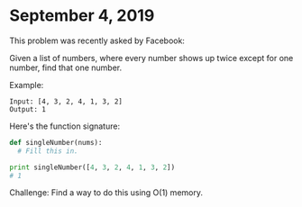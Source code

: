 # September 4, 2019

This problem was recently asked by Facebook:

Given a list of numbers, where every number shows up twice except for one
number, find that one number.

Example:

```
Input: [4, 3, 2, 4, 1, 3, 2]
Output: 1
```

Here's the function signature:

```python
def singleNumber(nums):
  # Fill this in.

print singleNumber([4, 3, 2, 4, 1, 3, 2])
# 1
```


Challenge: Find a way to do this using O(1) memory.
